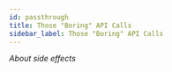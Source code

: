 ```yaml
---
id: passthrough
title: Those "Boring" API Calls
sidebar_label: Those "Boring" API Calls
---
```

*About side effects*
